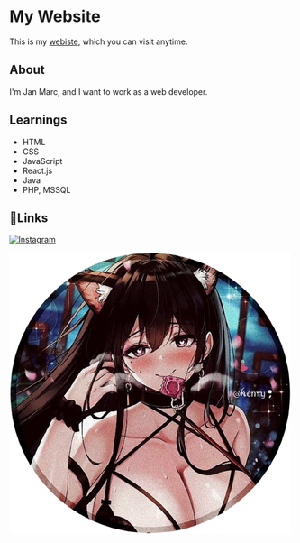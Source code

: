 # My Website
This is my [webiste](https://zaxe17.github.io/hello/), which you can visit anytime.

## About
I'm Jan Marc, and I want to work as a web developer.

## Learnings
- HTML
- CSS
- JavaScript
- React.js
- Java
- PHP, MSSQL

## 🔗Links
[![Instagram](https://img.shields.io/badge/Follow%20on%20Instagram-%23E4405F.svg?style=for-the-badge&logo=instagram&logoColor=white)](https://www.instagram.com/soberanojacolbia/)

![logo](iconanime.png)
